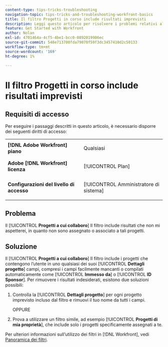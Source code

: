 ```yaml
---
content-type: tips-tricks-troubleshooting
navigation-topic: tips-tricks-and-troubleshooting-workfront-basics
title: Il filtro Progetti in corso include risultati imprevisti
description: Leggi questo articolo per risolvere i problemi relativi al filtro Progetti in corso, inclusi i risultati imprevisti.
feature: Get Started with Workfront
author: Nolan
exl-id: 4701464a-4cf5-4be1-bcc0-0892019986ec
source-git-commit: 548e713700fda79070f59f3dc3457410d2c50133
workflow-type: tm+mt
source-wordcount: '169'
ht-degree: 1%

---
```


# Il filtro Progetti in corso include risultati imprevisti

## Requisiti di accesso

Per eseguire i passaggi descritti in questo articolo, è necessario disporre dei seguenti diritti di accesso:

<table style="table-layout:auto"> 
 <col> 
 <col> 
 <tbody> 
  <tr> 
   <td role="rowheader"><strong>[!DNL Adobe Workfront] piano</strong></td> 
   <td> <p>Qualsiasi</p> </td> 
  </tr> 
  <tr> 
   <td role="rowheader"><strong>Adobe [!DNL Workfront] licenza</strong></td> 
   <td> <p>[!UICONTROL Plan] </p> </td> 
  </tr> 
  <tr> 
   <td role="rowheader"><strong>Configurazioni del livello di accesso</strong></td> 
   <td> <p>[!UICONTROL Amministratore di sistema]</p> </td> 
  </tr> 
 </tbody> 
</table>

## Problema

Il [!UICONTROL **Progetti a cui collaboro**] Il filtro include risultati che non mi aspetterei, in quanto non sono assegnato o associato a tali progetti.

## Soluzione

Il [!UICONTROL **Progetti a cui collaboro**] Il filtro include i progetti che contengono l’utente in uno qualsiasi dei suoi [!UICONTROL **Dettagli progetto**] campi, compresi i campi facilmente mancanti o compilati automaticamente come [!UICONTROL **Immesso da**] o [!UICONTROL **ID Sponsor**]. Per rimuovere i risultati indesiderati, esistono due soluzioni possibili:

1. Controlla la [!UICONTROL **Dettagli progetto**] per ogni progetto imprevisto incluso dal filtro e rimuovi il tuo nome da tutti i campi.

   OPPURE

1. Prova a utilizzare un filtro simile, ad esempio [!UICONTROL **Progetti di mia proprietà**], che include solo i progetti specificamente assegnati a te.

Per ulteriori informazioni sull’utilizzo dei filtri in [!DNL Workfront], vedi [Panoramica dei filtri](/help/quicksilver/reports-and-dashboards/reports/reporting-elements/filters-overview.md).
